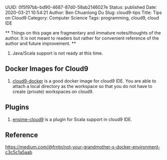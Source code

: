 UUID: 0f5f97bb-bd90-4687-87d0-58ab2146027e
Status: published
Date: 2020-03-21 10:54:21
Author: Ben Chuanlong Du
Slug: cloud9-tips
Title: Tips on Cloud9
Category: Computer Science
Tags: programming, cloud9, cloud IDE

**
Things on this page are
fragmentary and immature notes/thoughts of the author.
It is not meant to readers
but rather for convenient reference of the author and future improvement.
**

1. Java/Scala support is not ready at this time. 

## Docker Images for Cloud9

1. [cloud9-docker](https://hub.docker.com/r/kdelfour/cloud9-docker/)
    is a good docker image for cloud9 IDE.
    You are able to attach a local directory as the workspace
    so that you do not have to create (private) workspaces on cloud9.

## Plugins

1. [ensime-cloud9](https://github.com/ensime/ensime-cloud9)
    is a plugin for Scala support in cloud9 IDE.

## Reference

https://medium.com/@frntn/not-your-grandmother-s-docker-environment-c3c5c1a5aab

